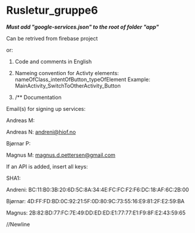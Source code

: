 # Rusletur_gruppe6

***Must add "google-services.json" to the root of folder "app"***

Can be retrived from firebase project

or:





1. Code and comments in English

2. Nameing convention for Activty elements:
            nameOfClass_intentOfButton_typeOfElement
      Example: MainActivity_SwitchToOtherActivity_Button 
      
3. /** Documentation

Email(s) for signing up services:

Andreas M:

Andreas N: 	andreni@hiof.no

Bjørnar P:

Magnus M:	magnus.d.pettersen@gmail.com
    

If an API is added, insert all keys:

SHA1:


Andreni: 	BC:11:B0:3B:20:6D:5C:8A:34:4E:FC:FC:F2:F6:DC:18:AF:6C:2B:00

Bjørnar: 	4D:FF:FD:BD:0C:92:21:5F:0D:80:9C:73:55:16:E9:81:2F:E2:59:BA

Magnus:		2B:82:BD:77:FC:7E:49:DD:ED:ED:E1:77:77:E1:F9:8F:E2:43:59:65
			

//Newline
